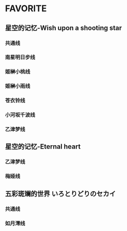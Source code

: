 # FAVORITE

## 星空的记忆-Wish upon a shooting star

### 共通线

### 南星明日步线

### 姬榊小桃线

### 姬榊小雨线

### 苍衣铃线

### 小河坂千波线

### 乙津梦线

## 星空的记忆-Eternal heart

### 乙津梦线

### 梅娅线

## 五彩斑斓的世界 いろとりどりのセカイ

### 共通线

### 如月澪线